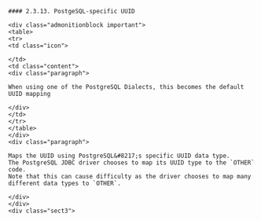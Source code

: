    
    #### 2.3.13. PostgeSQL-specific UUID

    <div class="admonitionblock important">
    <table>
    <tr>
    <td class="icon">

    </td>
    <td class="content">
    <div class="paragraph">

    When using one of the PostgreSQL Dialects, this becomes the default UUID mapping

    </div>
    </td>
    </tr>
    </table>
    </div>
    <div class="paragraph">

    Maps the UUID using PostgreSQL&#8217;s specific UUID data type.
    The PostgreSQL JDBC driver chooses to map its UUID type to the `OTHER` code.
    Note that this can cause difficulty as the driver chooses to map many different data types to `OTHER`.

    </div>
    </div>
    <div class="sect3">